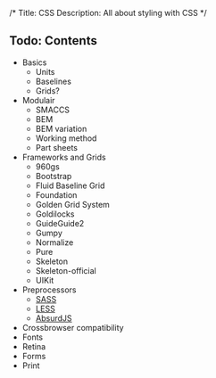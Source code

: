 /*
Title: CSS
Description: All about styling with CSS
*/


## Todo: Contents


- Basics
	- Units
	- Baselines
	- Grids?
- Modulair
	- SMACCS
	- BEM
	- BEM variation
	- Working method
	- Part sheets
- Frameworks and Grids
	- 960gs
	- Bootstrap
	- Fluid Baseline Grid
	- Foundation
	- Golden Grid System
	- Goldilocks
	- GuideGuide2
	- Gumpy
	- Normalize
	- Pure
	- Skeleton
	- Skeleton-official
	- UIKit
- Preprocessors
	- [SASS](http://sass-lang.com/)
	- [LESS](http://www.lesscss.org/)
	- [AbsurdJS](http://krasimir.github.io/absurd/)
- Crossbrowser compatibility
- Fonts
- Retina
- Forms
- Print
